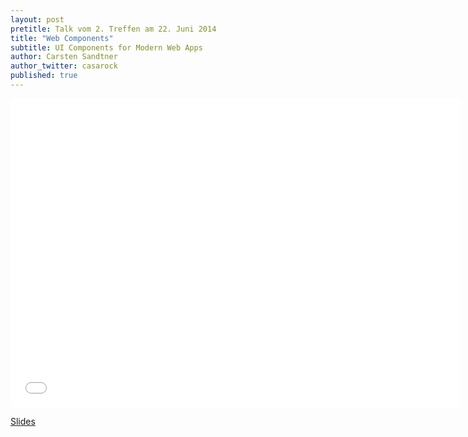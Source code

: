 ```yaml
---
layout: post
pretitle: Talk vom 2. Treffen am 22. Juni 2014
title: "Web Components"
subtitle: UI Components for Modern Web Apps
author: Carsten Sandtner
author_twitter: casarock
published: true
---
```


<iframe src="//casarock.github.io/brick_ferm_06-2014/" width="720" height="494" scrolling="no" frameborder="0" webkitallowfullscreen mozallowfullscreen allowfullscreen></iframe>

[Slides](http://casarock.github.io/brick_ferm_06-2014/)
